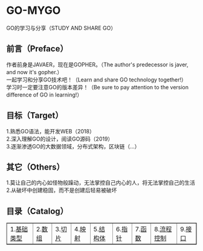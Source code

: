 # GO-MYGO
GO的学习与分享（STUDY AND SHARE GO）</br>
## 前言（Preface）
作者前身是JAVAER，现在是GOPHER。（The author's predecessor is javer, and now it's gopher.）</br>
一起学习和分享GO技术吧！（Learn and share GO technology together!）</br>
学习时一定要注意GO的版本差异！（Be sure to pay attention to the version difference of GO in learning!）</br>
## 目标（Target）
1.熟悉GO语法，能开发WEB（2018）</br>
2.深入理解GO的设计，阅读GO源码（2019）</br>
3.逐渐渗透GO的大数据领域，分布式架构，区块链（...）</br>
## 其它（Others）
1.莫让自己的内心如怪物般躁动，无法掌控自己内心的人，将无法掌控自己的生活</br>
2.从破坏中创建稳固，而不是创建后轻易被破坏</br>
## 目录（Catalog）
<table border="1">
  <tr>
    <td>1.<a href="base-type">基础类型</a></td>
    <td>2.<a href="array">数组</a></td>
    <td>3.<a href="slice">切片</a></td>
    <td>4.<a href="map">映射</a></td>
    <td>5.<a href="struct">结构体</a></td>
    <td>6.<a href="pointer">指针</a></td>
    <td>7.<a href="func">函数</a></td>
    <td>8.<a href="control">流程控制</a></td>
    <td>9.<a href="interface">接口</a></td>
  </tr>
</table>
